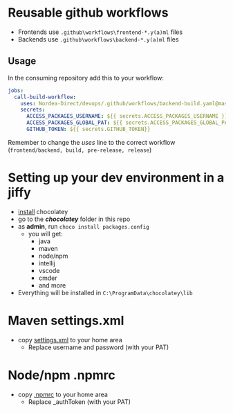 # Reusable github workflows 

- Frontends use `.github\workflows\frontend-*.y(a)ml` files
- Backends use `.github\workflows\backend-*.y(a)ml` files

## Usage
In the consuming repository add this to your workflow:

```yaml
jobs:
  call-build-workflow:
    uses: Nordea-Direct/devops/.github/workflows/backend-build.yaml@master
    secrets:
      ACCESS_PACKAGES_USERNAME: ${{ secrets.ACCESS_PACKAGES_USERNAME }}
      ACCESS_PACKAGES_GLOBAL_PAT: ${{ secrets.ACCESS_PACKAGES_GLOBAL_PAT }}
      GITHUB_TOKEN: ${{ secrets.GITHUB_TOKEN}}
``` 
Remember to change the *uses* line to the correct workflow (`frontend/backend, build, pre-release, release`)

# Setting up your dev environment in a jiffy

- [install](https://chocolatey.org/install) chocolatey
- go to the **_chocolatey_** folder in this repo
- as **admin**, run `choco install packages.config`
  - you will get:
    - java
    - maven
    - node/npm
    - intellij
    - vscode
    - cmder
    - and more
- Everything will be installed in `C:\ProgramData\chocolatey\lib`
    
# Maven settings.xml

- copy [settings.xml](maven/settings.xml) to your home area
  - Replace username and password (with your PAT)


# Node/npm .npmrc

- copy [.npmrc](npm/.npmrc) to your home area
    - Replace _authToken (with your PAT)
